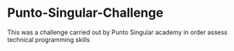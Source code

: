 # Punto-Singular-Challenge
This was a challenge carried out by Punto Singular academy in order assess technical programming skills
